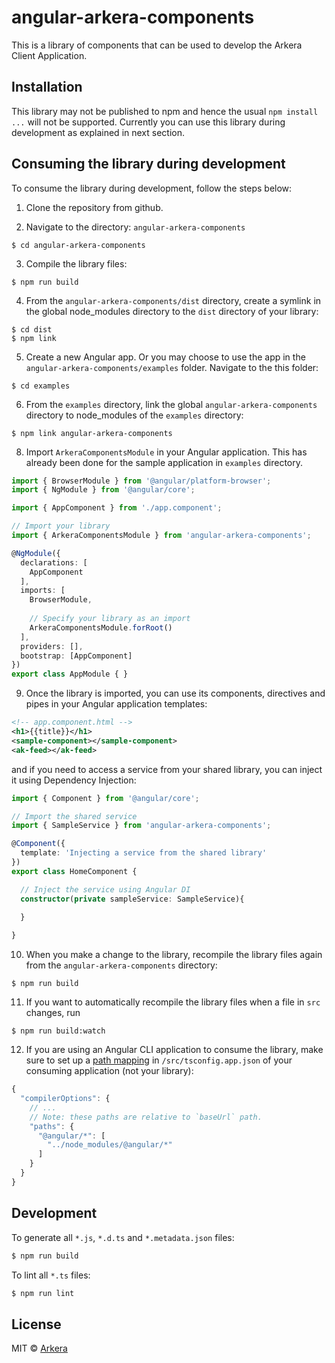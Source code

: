 # angular-arkera-components

This is a library of components that can be used to develop the Arkera Client Application.

## Installation

This library may not be published to npm and hence the usual `npm install ...` will not be supported. Currently you can use this library during development as  explained in next section.

## Consuming the library during development

To consume the library during development, follow the steps below:

1. Clone the repository from github. 
  
2. Navigate to the directory: `angular-arkera-components`
  
  ```
  $ cd angular-arkera-components
  ```
  
3. Compile the library files:
  ```
  $ npm run build
  ```
  
4. From the `angular-arkera-components/dist` directory, create a symlink in the global node_modules directory to the `dist` directory of your library:
  ```
  $ cd dist
  $ npm link
  ```
  
5. Create a new Angular app. Or you may choose to use the app in the `angular-arkera-components/examples` folder. Navigate to the this folder:
  ```
  $ cd examples  
  ```
  
6. From the `examples` directory, link the global `angular-arkera-components` directory to node_modules of the `examples` directory:
  ```
  $ npm link angular-arkera-components
  ```
  
8. Import `ArkeraComponentsModule` in your Angular application. This has already been done for the sample application in `examples` directory.

  ```typescript
  import { BrowserModule } from '@angular/platform-browser';
  import { NgModule } from '@angular/core';
  
  import { AppComponent } from './app.component';
  
  // Import your library
  import { ArkeraComponentsModule } from 'angular-arkera-components';
  
  @NgModule({
    declarations: [
      AppComponent
    ],
    imports: [
      BrowserModule,
      
      // Specify your library as an import
      ArkeraComponentsModule.forRoot()
    ],
    providers: [],
    bootstrap: [AppComponent]
  })
  export class AppModule { }
  ```

9. Once the library is imported, you can use its components, directives and pipes in your Angular application templates:

  ```xml
  <!-- app.component.html -->
  <h1>{{title}}</h1>
  <sample-component></sample-component>
  <ak-feed></ak-feed>
  ```
  
  and if you need to access a service from your shared library, you can inject it using Dependency Injection:
  
  ```typescript
  import { Component } from '@angular/core';
  
  // Import the shared service
  import { SampleService } from 'angular-arkera-components';
  
  @Component({
    template: 'Injecting a service from the shared library'
  })
  export class HomeComponent {
  
    // Inject the service using Angular DI 
    constructor(private sampleService: SampleService){
    
    }
  
  }
  ```
  
10. When you make a change to the library, recompile the library files again from the `angular-arkera-components` directory:
  ```
  $ npm run build
  ```
    
11. If you want to automatically recompile the library files when a file in `src` changes, run
  ```
  $ npm run build:watch
  ```
  
12. If you are using an Angular CLI application to consume the library, make sure to set up a [path mapping](https://github.com/angular/angular-cli/wiki/stories-linked-library#use-typesscript-path-mapping-for-peer-dependencies) in `/src/tsconfig.app.json` of your consuming application (not your library):
  ```typescript
  {
    "compilerOptions": {
      // ...
      // Note: these paths are relative to `baseUrl` path.
      "paths": {
        "@angular/*": [
          "../node_modules/@angular/*"
        ]
      }
    }
  }
  ```

## Development

To generate all `*.js`, `*.d.ts` and `*.metadata.json` files:

```bash
$ npm run build
```

To lint all `*.ts` files:

```bash
$ npm run lint
```

## License

MIT © [Arkera](mailto:sushil@arkera.ai)

